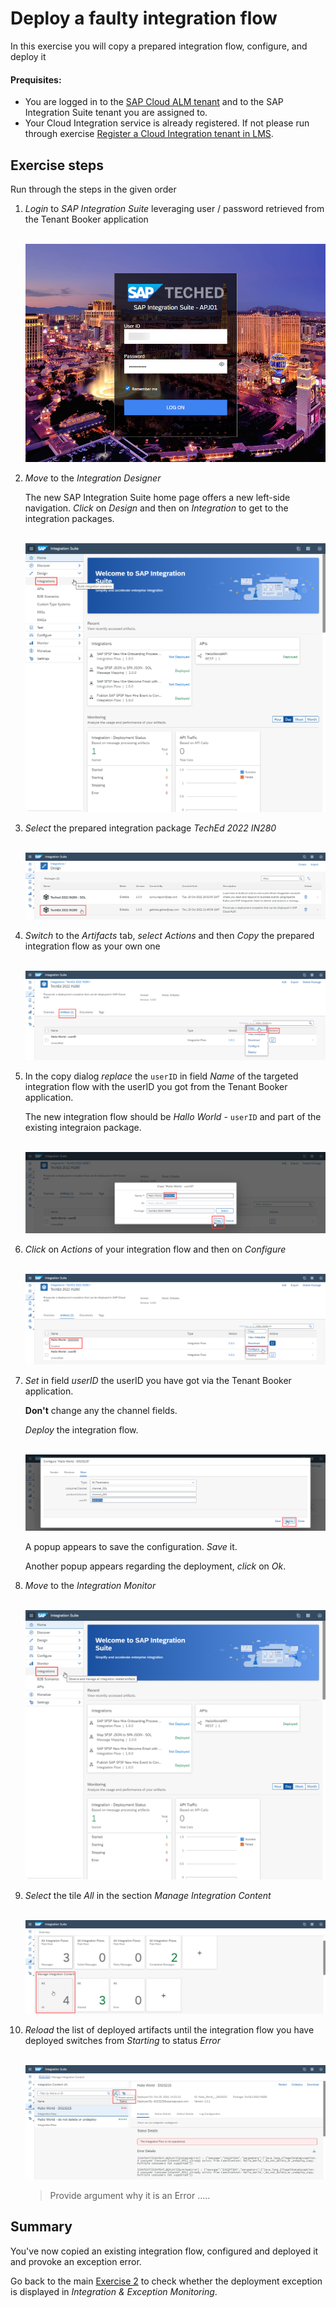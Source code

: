 # Deploy a faulty integration flow

In this exercise you will copy a prepared integration flow, configure, and deploy it

#### Prequisites:

- You are logged in to the [SAP Cloud ALM tenant](https://teched22-cloudalm-003.authentication.eu10.hana.ondemand.com/) and to the SAP Integration Suite tenant you are assigned to.
- Your Cloud Integration service is already registered. If not please run through exercise [Register a Cloud Integration tenant in LMS](/exercises/ex1/ex11/).

## Exercise steps

Run through the steps in the given order

1. *Login* to *SAP Integration Suite* leveraging user / password retrieved from the Tenant Booker application

    <br>![](/exercises/ex2/images/Login.png)

2. *Move* to the *Integration Designer* 

    The new SAP Integration Suite home page offers a new left-side navigation. *Click* on *Design* and then on *Integration* to get to the integration packages. 
    
    <br>![](/exercises/ex2/images/SuiteMoveDesigner.png)
    
3. *Select* the prepared integration package *TechEd 2022 IN280*

    <br>![](/exercises/ex2/images/SuiteDesignerSelectPackage.png)
    
4. *Switch* to the *Artifacts* tab, *select* *Actions* and then *Copy* the prepared integration flow as your own one

    <br>![](/exercises/ex2/images/SuiteArtifactsActionsCopy.png)
  
5. In the copy dialog *replace* the `userID` in field *Name* of the targeted integration flow with the userID you got from the Tenant Booker application. 

    The new integration flow should be *Hallo World -* `userID` and part of the existing integraion package.

    <br>![](/exercises/ex2/images/SuiteDesignerCopyFlow.png)

6. *Click* on *Actions* of your integration flow and then on *Configure*

    <br>![](/exercises/ex2/images/SuiteArtifactsActionsConfigure.png)
    
7. *Set* in field *userID* the userID you have got via the Tenant Booker application. 
    
    **Don't** change any the channel fields.
    
    *Deploy* the integration flow. 
    
    <br>![](/exercises/ex2/images/SuiteDesignerConfigureUser.png)
    
    A popup appears to save the configuration. *Save* it.
    
    Another popup appears regarding the deployment, *click* on *Ok*.

8. *Move* to the *Integration Monitor* 

    <br>![](/exercises/ex2/images/SuiteMoveMonitor.png)

9. *Select* the tile *All* in the section *Manage Integration Content* 

    <br>![](/exercises/ex2/images/SuiteMonitorMoveToContent.png)

10. *Reload* the list of deployed artifacts until the integration flow you have deployed switches from *Starting* to status *Error*

    <br>![](/exercises/ex2/images/SuiteMPLConsumer001ExistsAlready.png)

    > Provide argument why it is an Error .....

## Summary

You've now copied an existing integration flow, configured and deployed it and provoke an exception error. 

Go back to the main [Exercise 2](../../ex2/) to check whether the deployment exception is displayed in *Integration & Exception Monitoring*.
